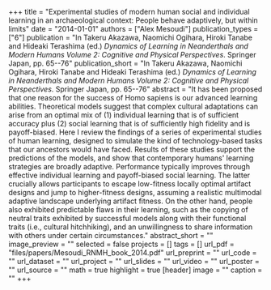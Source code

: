 +++
title = "Experimental studies of modern human social and individual learning in an archaeological context: People behave adaptively, but within limits"
date = "2014-01-01"
authors = ["Alex Mesoudi"]
publication_types = ["6"]
publication = "In Takeru Akazawa, Naomichi Ogihara, Hiroki Tanabe and Hideaki Terashima (ed.) _Dynamics of Learning in Neanderthals and Modern Humans Volume 2: Cognitive and Physical Perspectives_. Springer Japan, pp. 65--76"
publication_short = "In Takeru Akazawa, Naomichi Ogihara, Hiroki Tanabe and Hideaki Terashima (ed.) _Dynamics of Learning in Neanderthals and Modern Humans Volume 2: Cognitive and Physical Perspectives_. Springer Japan, pp. 65--76"
abstract = "It has been proposed that one reason for the success of Homo sapiens is our advanced learning abilities. Theoretical models suggest that complex cultural adaptations can arise from an optimal mix of (1) individual learning that is of sufficient accuracy plus (2) social learning that is of sufficiently high fidelity and is payoff-biased. Here I review the findings of a series of experimental studies of human learning, designed to simulate the kind of technology-based tasks that our ancestors would have faced. Results of these studies support the predictions of the models, and show that contemporary humans' learning strategies are broadly adaptive. Performance typically improves through effective individual learning and payoff-biased social learning. The latter crucially allows participants to escape low-fitness locally optimal artifact designs and jump to higher-fitness designs, assuming a realistic multimodal adaptive landscape underlying artifact fitness. On the other hand, people also exhibited predictable flaws in their learning, such as the copying of neutral traits exhibited by successful models along with their functional traits (i.e., cultural hitchhiking), and an unwillingness to share information with others under certain circumstances."
abstract_short = ""
image_preview = ""
selected = false
projects = []
tags = []
url_pdf = "files/papers/Mesoudi_RNMH_book_2014.pdf"
url_preprint = ""
url_code = ""
url_dataset = ""
url_project = ""
url_slides = ""
url_video = ""
url_poster = ""
url_source = ""
math = true
highlight = true
[header]
image = ""
caption = ""
+++
